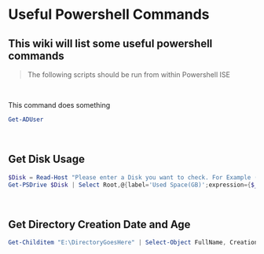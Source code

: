 # Useful Powershell Commands
## This wiki will list some useful powershell commands

> The following scripts should be run from within Powershell ISE

<br>

This command does something
```Powershell ISE
Get-ADUser
```

<br>

## Get Disk Usage
```Powershell
$Disk = Read-Host "Please enter a Disk you want to check. For Example (E). Do not add ':': "
Get-PSDrive $Disk | Select Root,@{label='Used Space(GB)';expression={$_.Used/1gb -as [int]}},@{label='Free Space(GB)';expression={$_.Free/1gb -as [int]}} | ft -Wrap -AutoSize
```

<br>

## Get Directory Creation Date and Age
```Powershell
Get-Childitem "E:\DirectoryGoesHere" | Select-Object FullName, CreationTime,@{Name="Age";Expression={(((Get-Date) - $_.CreationTime).Days)}}
```
